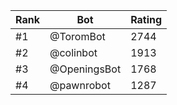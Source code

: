 Rank|Bot|Rating
---|---|---
#1|@ToromBot|2744
#2|@colinbot|1913
#3|@OpeningsBot|1768
#4|@pawnrobot|1287
